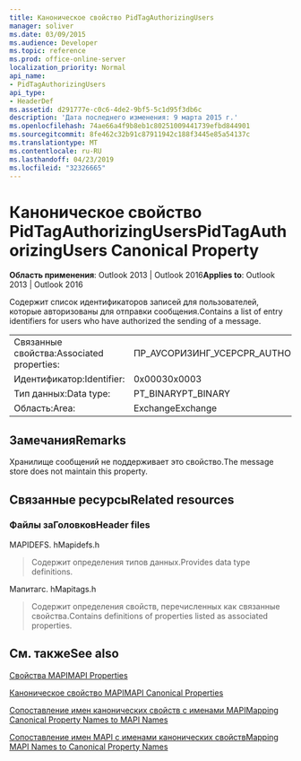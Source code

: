 ```yaml
---
title: Каноническое свойство PidTagAuthorizingUsers
manager: soliver
ms.date: 03/09/2015
ms.audience: Developer
ms.topic: reference
ms.prod: office-online-server
localization_priority: Normal
api_name:
- PidTagAuthorizingUsers
api_type:
- HeaderDef
ms.assetid: d291777e-c0c6-4de2-9bf5-5c1d95f3db6c
description: 'Дата последнего изменения: 9 марта 2015 г.'
ms.openlocfilehash: 74ae66a4f9b8eb1c80251009441739efbd844901
ms.sourcegitcommit: 8fe462c32b91c87911942c188f3445e85a54137c
ms.translationtype: MT
ms.contentlocale: ru-RU
ms.lasthandoff: 04/23/2019
ms.locfileid: "32326665"
---
```

# <a name="pidtagauthorizingusers-canonical-property"></a><span data-ttu-id="91bed-103">Каноническое свойство PidTagAuthorizingUsers</span><span class="sxs-lookup"><span data-stu-id="91bed-103">PidTagAuthorizingUsers Canonical Property</span></span>

  
  
<span data-ttu-id="91bed-104">**Область применения**: Outlook 2013 | Outlook 2016</span><span class="sxs-lookup"><span data-stu-id="91bed-104">**Applies to**: Outlook 2013 | Outlook 2016</span></span> 
  
<span data-ttu-id="91bed-105">Содержит список идентификаторов записей для пользователей, которые авторизованы для отправки сообщения.</span><span class="sxs-lookup"><span data-stu-id="91bed-105">Contains a list of entry identifiers for users who have authorized the sending of a message.</span></span>
  
|||
|:-----|:-----|
|<span data-ttu-id="91bed-106">Связанные свойства:</span><span class="sxs-lookup"><span data-stu-id="91bed-106">Associated properties:</span></span>  <br/> |<span data-ttu-id="91bed-107">ПР_АУСОРИЗИНГ_УСЕРС</span><span class="sxs-lookup"><span data-stu-id="91bed-107">PR_AUTHORIZING_USERS</span></span>  <br/> |
|<span data-ttu-id="91bed-108">Идентификатор:</span><span class="sxs-lookup"><span data-stu-id="91bed-108">Identifier:</span></span>  <br/> |<span data-ttu-id="91bed-109">0x0003</span><span class="sxs-lookup"><span data-stu-id="91bed-109">0x0003</span></span>  <br/> |
|<span data-ttu-id="91bed-110">Тип данных:</span><span class="sxs-lookup"><span data-stu-id="91bed-110">Data type:</span></span>  <br/> |<span data-ttu-id="91bed-111">PT_BINARY</span><span class="sxs-lookup"><span data-stu-id="91bed-111">PT_BINARY</span></span>  <br/> |
|<span data-ttu-id="91bed-112">Область:</span><span class="sxs-lookup"><span data-stu-id="91bed-112">Area:</span></span>  <br/> |<span data-ttu-id="91bed-113">Exchange</span><span class="sxs-lookup"><span data-stu-id="91bed-113">Exchange</span></span>  <br/> |
   
## <a name="remarks"></a><span data-ttu-id="91bed-114">Замечания</span><span class="sxs-lookup"><span data-stu-id="91bed-114">Remarks</span></span>

<span data-ttu-id="91bed-115">Хранилище сообщений не поддерживает это свойство.</span><span class="sxs-lookup"><span data-stu-id="91bed-115">The message store does not maintain this property.</span></span>
  
## <a name="related-resources"></a><span data-ttu-id="91bed-116">Связанные ресурсы</span><span class="sxs-lookup"><span data-stu-id="91bed-116">Related resources</span></span>

### <a name="header-files"></a><span data-ttu-id="91bed-117">Файлы заГоловков</span><span class="sxs-lookup"><span data-stu-id="91bed-117">Header files</span></span>

<span data-ttu-id="91bed-118">MAPIDEFS. h</span><span class="sxs-lookup"><span data-stu-id="91bed-118">Mapidefs.h</span></span>
  
> <span data-ttu-id="91bed-119">Содержит определения типов данных.</span><span class="sxs-lookup"><span data-stu-id="91bed-119">Provides data type definitions.</span></span>
    
<span data-ttu-id="91bed-120">Мапитагс. h</span><span class="sxs-lookup"><span data-stu-id="91bed-120">Mapitags.h</span></span>
  
> <span data-ttu-id="91bed-121">Содержит определения свойств, перечисленных как связанные свойства.</span><span class="sxs-lookup"><span data-stu-id="91bed-121">Contains definitions of properties listed as associated properties.</span></span>
    
## <a name="see-also"></a><span data-ttu-id="91bed-122">См. также</span><span class="sxs-lookup"><span data-stu-id="91bed-122">See also</span></span>



[<span data-ttu-id="91bed-123">Свойства MAPI</span><span class="sxs-lookup"><span data-stu-id="91bed-123">MAPI Properties</span></span>](mapi-properties.md)
  
[<span data-ttu-id="91bed-124">Каноническое свойство MAPI</span><span class="sxs-lookup"><span data-stu-id="91bed-124">MAPI Canonical Properties</span></span>](mapi-canonical-properties.md)
  
[<span data-ttu-id="91bed-125">Сопоставление имен канонических свойств с именами MAPI</span><span class="sxs-lookup"><span data-stu-id="91bed-125">Mapping Canonical Property Names to MAPI Names</span></span>](mapping-canonical-property-names-to-mapi-names.md)
  
[<span data-ttu-id="91bed-126">Сопоставление имен MAPI с именами канонических свойств</span><span class="sxs-lookup"><span data-stu-id="91bed-126">Mapping MAPI Names to Canonical Property Names</span></span>](mapping-mapi-names-to-canonical-property-names.md)

